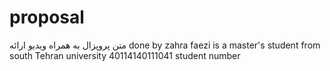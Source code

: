 # proposal
متن پروپزال به همراه ویدیو ارائه
done by zahra faezi is a master's student from south Tehran university
40114140111041 student number
